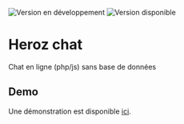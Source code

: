 ![Version en développement](https://raster.shields.io/badge/Version_en_d%C3%A9veloppement-0.2-blue.png "") ![Version disponible](https://img.shields.io/badge/Version%20disponible-0.1.5-green "")
# Heroz chat
Chat en ligne (php/js) sans base de données

## Demo
Une démonstration est disponible [ici](http://heroz.rf.gd/demo/heroz_chat/index.php "").
